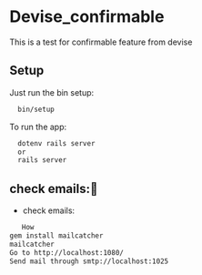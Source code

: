 # Devise_confirmable

This is a test for confirmable feature from devise

## Setup

Just run the bin setup:

```bash
  bin/setup
```

To run the app:

```bash
  dotenv rails server
  or
  rails server
```
## check emails:💎

* check emails:
```bash
   How
gem install mailcatcher
mailcatcher
Go to http://localhost:1080/
Send mail through smtp://localhost:1025
```
